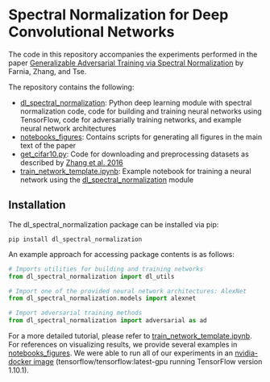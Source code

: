 # Spectral Normalization for Deep Convolutional Networks

The code in this repository accompanies the experiments performed in the paper [Generalizable Adversarial Training via Spectral Normalization](https://arxiv.org/) by Farnia, Zhang, and Tse.

The repository contains the following:
- [dl_spectral_normalization](https://github.com/jessemzhang/dl_spectral_normalization/tree/master/dl_spectral_normalization): Python deep learning module with spectral normalization code, code for building and training neural networks using TensorFlow, code for adversarially training networks, and example neural network architectures
- [notebooks_figures](https://github.com/jessemzhang/dl_spectral_normalization/tree/master/notebooks_figures): Contains scripts for generating all figures in the main text of the paper
- [get_cifar10.py](https://github.com/jessemzhang/dl_spectral_normalization/blob/master/get_cifar10.py): Code for downloading and preprocessing datasets as described by [Zhang et al. 2016](https://arxiv.org/pdf/1611.03530.pdf)
- [train_network_template.ipynb](https://github.com/jessemzhang/dl_spectral_normalization/blob/master/train_network_template.ipynb): Example notebook for training a neural network using the [dl_spectral_normalization](https://github.com/jessemzhang/dl_spectral_normalization/tree/master/dl_spectral_normalization) module

## Installation

The dl_spectral_normalization package can be installed via pip:

```
pip install dl_spectral_normalization
```

An example approach for accessing package contents is as follows:

```python
# Imports utilities for building and training networks
from dl_spectral_normalization import dl_utils

# Import one of the provided neural network architectures: AlexNet
from dl_spectral_normalization.models import alexnet

# Import adversarial training methods
from dl_spectral_normalization import adversarial as ad
```

For a more detailed tutorial, please refer to [train_network_template.ipynb](https://github.com/jessemzhang/dl_spectral_normalization/blob/master/train_network_template.ipynb). For references on visualizing results, we provide several examples in [notebooks_figures](https://github.com/jessemzhang/dl_spectral_normalization/tree/master/notebooks_figures). We were able to run all of our experiments in an [nvidia-docker image](https://github.com/NVIDIA/nvidia-docker) (tensorflow/tensorflow:latest-gpu running TensorFlow version 1.10.1).
